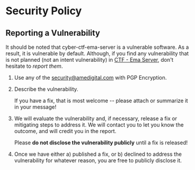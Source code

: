 # Security Policy

## Reporting a Vulnerability

It should be noted that cyber-ctf-ema-server is a vulnerable software. As a result, it is vulnerable by default. Although, if you find any vulnerability that is not planned (not an intent vulnerability) in [CTF - Ema Server](https://github.com/AmeDigital/cyber-ctf-ema-app), don't hesitate to _report them_.

1. Use any of the [security@amedigital.com](https://www.amedigital.com/.well-known/security.txt) with PGP Encryption.
2. Describe the vulnerability.

   If you have a fix, that is most welcome -- please attach or summarize it in your message!

3. We will evaluate the vulnerability and, if necessary, release a fix or mitigating steps to address it. We will contact you to let you know the outcome, and will credit you in the report.

   Please **do not disclose the vulnerability publicly** until a fix is released!

4. Once we have either a) published a fix, or b) declined to address the vulnerability for whatever reason, you are free to publicly disclose it.

